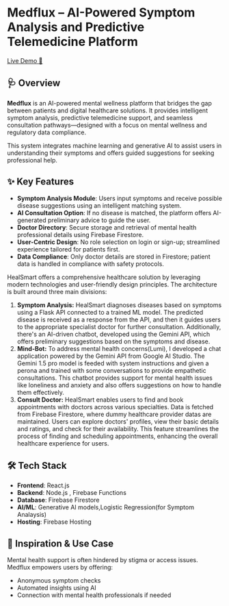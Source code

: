 # Medflux – AI-Powered Symptom Analysis and Predictive Telemedicine Platform

[Live Demo 🔗](https://medflux-db14a.web.app/)

## 🩺 Overview

**Medflux** is an AI-powered mental wellness platform that bridges the gap between patients and digital healthcare solutions. It provides intelligent symptom analysis, predictive telemedicine support, and seamless consultation pathways—designed with a focus on mental wellness and regulatory data compliance.

This system integrates machine learning and generative AI to assist users in understanding their symptoms and offers guided suggestions for seeking professional help.

## ✨ Key Features

- **Symptom Analysis Module**: Users input symptoms and receive possible disease suggestions using an intelligent matching system.
- **AI Consultation Option**: If no disease is matched, the platform offers AI-generated preliminary advice to guide the user.
- **Doctor Directory**: Secure storage and retrieval of mental health professional details using Firebase Firestore.
- **User-Centric Design**: No role selection on login or sign-up; streamlined experience tailored for patients first.
- **Data Compliance**: Only doctor details are stored in Firestore; patient data is handled in compliance with safety protocols.

HealSmart offers a comprehensive healthcare solution by leveraging modern technologies and user-friendly design principles. The architecture is built around three main divisions:

1. **Symptom Analysis:** HealSmart diagnoses diseases based on symptoms using a Flask API connected to a trained ML model. The predicted disease is received as a response from the API, and then it guides users to the appropriate specialist doctor for further consultation. Additionally, there's an AI-driven chatbot, developed using the Gemini API, which offers preliminary suggestions based on the symptoms and disease.
2. **Mind-Bot:** To address mental health concerns(Lumi), I developed a chat application powered by the Gemini API from Google AI Studio. The Gemini 1.5 pro model is feeded with system instructions and given a perona and trained with some conversations to provide empathetic consultations. This chatbot provides support for mental health issues like loneliness and anxiety and also offers suggestions on how to handle them effectively.
3. **Consult Doctor:** HealSmart enables users to find and book appointments with doctors across various specialties. Data is fetched from Firebase Firestore, where dummy healthcare provider datas are maintained. Users can explore doctors' profiles, view their basic details and ratings, and check for their availability. This feature streamlines the process of finding and scheduling appointments, enhancing the overall healthcare experience for users.

## 🛠️ Tech Stack

- **Frontend**: React.js
- **Backend**: Node.js , Firebase Functions
- **Database**: Firebase Firestore
- **AI/ML**: Generative AI models,Logistic Regression(for Symptom Analaysis)
- **Hosting**: Firebase Hosting

## 🧠 Inspiration & Use Case

Mental health support is often hindered by stigma or access issues. Medflux empowers users by offering:
- Anonymous symptom checks
- Automated insights using AI
- Connection with mental health professionals if needed
